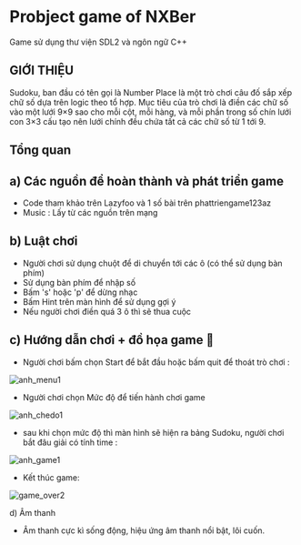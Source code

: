 # Probject game of NXBer
Game sử dụng thư viện SDL2 và ngôn ngữ C++ 


## GIỚI THIỆU
 Sudoku, ban đầu có tên gọi là Number Place là một trò chơi câu đố sắp xếp chữ số dựa trên logic theo tổ hợp. Mục tiêu của trò chơi là điền các chữ số vào một lưới 9×9 sao cho mỗi cột, mỗi hàng, và mỗi phần trong số chín lưới con 3×3 cấu tạo nên lưới chính đều chứa tất cả các chữ số từ 1 tới 9.
 
 ## Tổng quan
a) Các nguồn để hoàn thành và phát triển game 
--
 - Code tham khảo trên Lazyfoo và 1 số bài trên phattriengame123az
 - Music : Lấy từ các nguồn trên mạng
  
b) Luật chơi
--
 - Người chơi sử dụng chuột để di chuyển tới các ô (có thể sử dụng bàn phím) 
 - Sử dụng bàn phím để nhập số 
 - Bấm 's' hoặc 'p' để dừng nhạc
 - Bấm Hint trên màn hình để sử dụng gợi ý 
 - Nếu người chơi điền quá 3 ô thì sẽ thua cuộc 
 


c) Hướng dẫn chơi + đồ họa game 💯
--
* Người chơi bấm chọn Start để bắt đầu hoặc bấm quit để thoát trò chơi : 

![anh_menu1](https://user-images.githubusercontent.com/125589612/235361887-afdb204e-3fe8-4b5a-b906-f6ffb5f83ef6.png)
* Người chơi chọn Mức độ để tiến hành chơi game 

![anh_chedo1](https://user-images.githubusercontent.com/125589612/235335444-8839af7e-0582-41c6-91b6-f42f5be72ae1.png)
* sau khi chọn mức độ thì màn hình sẽ hiện ra bảng Sudoku, người chơi bắt đâu giải có tính time : 

![anh_game1](https://user-images.githubusercontent.com/125589612/235335454-5acee027-fb53-4ee3-aa42-aa43610649f6.png)
* Kết thúc game:

 ![game_over2](https://user-images.githubusercontent.com/125589612/235335456-59a52d6a-f714-4984-a2aa-cb870317c667.png)




d) Âm thanh 
 - Âm thanh cực kì sống động, hiệu ứng âm thanh nổi bật, lôi cuốn.
